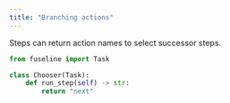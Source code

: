 ```yaml
---
title: "Branching actions"
---
```


Steps can return action names to select successor steps.

```python
from fuseline import Task

class Chooser(Task):
    def run_step(self) -> str:
        return "next"
```

